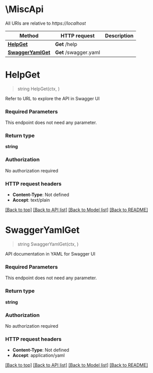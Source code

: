 # \MiscApi

All URIs are relative to *https://localhost*

Method | HTTP request | Description
------------- | ------------- | -------------
[**HelpGet**](MiscApi.md#HelpGet) | **Get** /help | 
[**SwaggerYamlGet**](MiscApi.md#SwaggerYamlGet) | **Get** /swagger.yaml | 


# **HelpGet**
> string HelpGet(ctx, )


Refer to URL to explore the API in Swagger UI

### Required Parameters
This endpoint does not need any parameter.

### Return type

**string**

### Authorization

No authorization required

### HTTP request headers

 - **Content-Type**: Not defined
 - **Accept**: text/plain

[[Back to top]](#) [[Back to API list]](../README.md#documentation-for-api-endpoints) [[Back to Model list]](../README.md#documentation-for-models) [[Back to README]](../README.md)

# **SwaggerYamlGet**
> string SwaggerYamlGet(ctx, )


API documentation in YAML for Swagger UI

### Required Parameters
This endpoint does not need any parameter.

### Return type

**string**

### Authorization

No authorization required

### HTTP request headers

 - **Content-Type**: Not defined
 - **Accept**: application/yaml

[[Back to top]](#) [[Back to API list]](../README.md#documentation-for-api-endpoints) [[Back to Model list]](../README.md#documentation-for-models) [[Back to README]](../README.md)

